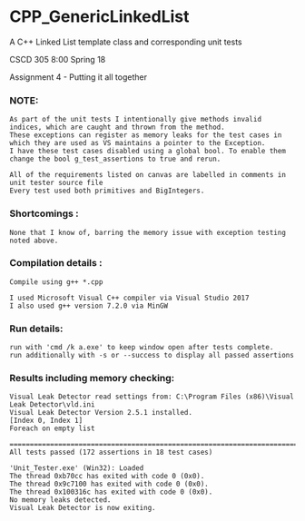 # CPP_GenericLinkedList

A C++ Linked List template class and corresponding unit tests

CSCD 305 8:00 Spring 18

Assignment 4 - Putting it all together

### NOTE:
	As part of the unit tests I intentionally give methods invalid indices, which are caught and thrown from the method.
	These exceptions can register as memory leaks for the test cases in which they are used as VS maintains a pointer to the Exception. 
	I have these test cases disabled using a global	bool. To enable them change the bool g_test_assertions to true and rerun.

	All of the requirements listed on canvas are labelled in comments in unit tester source file
	Every test used both primitives and BigIntegers.

### Shortcomings :
	None that I know of, barring the memory issue with exception testing noted above.

### Compilation details :
	Compile using g++ *.cpp

	I used Microsoft Visual C++ compiler via Visual Studio 2017
	I also used g++ version 7.2.0 via MinGW

### Run details:
	run with 'cmd /k a.exe' to keep window open after tests complete.
	run additionally with -s or --success to display all passed assertions


### Results including memory checking:

	Visual Leak Detector read settings from: C:\Program Files (x86)\Visual Leak Detector\vld.ini
	Visual Leak Detector Version 2.5.1 installed.
	[Index 0, Index 1]
	Foreach on empty list

	===============================================================================
	All tests passed (172 assertions in 18 test cases)

	'Unit_Tester.exe' (Win32): Loaded
	The thread 0xb70cc has exited with code 0 (0x0).
	The thread 0x9c7100 has exited with code 0 (0x0).
	The thread 0x100316c has exited with code 0 (0x0).
	No memory leaks detected.
	Visual Leak Detector is now exiting.
